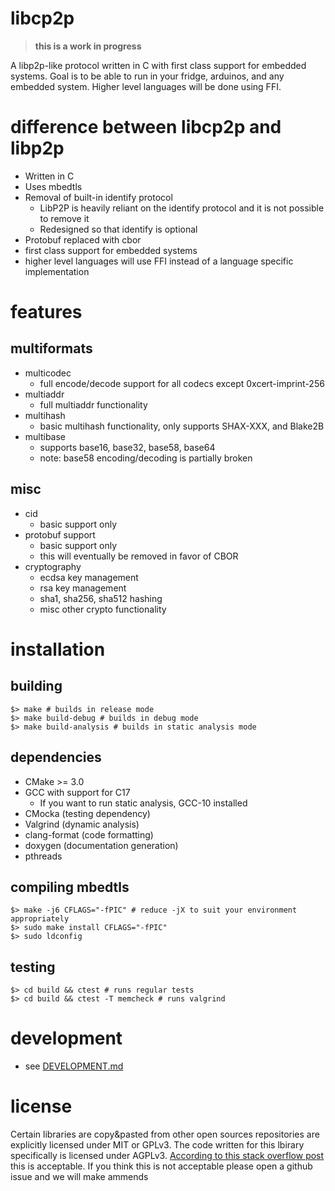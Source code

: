# libcp2p

> **this is a work in progress**

A libp2p-like protocol written in C with first class support for embedded systems. Goal is to be able to run in your fridge, arduinos, and any embedded system. Higher level languages will be done using FFI.

# difference between libcp2p and libp2p

* Written in C
* Uses mbedtls 
* Removal of built-in identify protocol
  * LibP2P is heavily reliant on the identify protocol and it is not possible to remove it
  * Redesigned so that identify is optional
* Protobuf replaced with cbor
* first class support for embedded systems
* higher level languages will use FFI instead of a language specific implementation

# features

## multiformats

* multicodec
  * full encode/decode support for all codecs except 0xcert-imprint-256
* multiaddr
  * full multiaddr functionality
* multihash
  * basic multihash functionality, only supports SHAX-XXX, and Blake2B
* multibase
  * supports base16, base32, base58, base64
  * note: base58 encoding/decoding is partially broken

## misc

* cid
  * basic support only
* protobuf support
  * basic support only
  * this will eventually be removed in favor of CBOR
* cryptography
  * ecdsa key management
  * rsa key management
  * sha1, sha256, sha512 hashing
  * misc other crypto functionality

# installation

## building

```shell
$> make # builds in release mode
$> make build-debug # builds in debug mode
$> make build-analysis # builds in static analysis mode
```

## dependencies

* CMake >= 3.0
* GCC with support for C17
  * If you want to run static analysis, GCC-10 installed
* CMocka (testing dependency)
* Valgrind (dynamic analysis)
* clang-format (code formatting)
* doxygen (documentation generation)
* pthreads

## compiling mbedtls

```shell
$> make -j6 CFLAGS="-fPIC" # reduce -jX to suit your environment appropriately
$> sudo make install CFLAGS="-fPIC"
$> sudo ldconfig
```

## testing

```shell
$> cd build && ctest # runs regular tests
$> cd build && ctest -T memcheck # runs valgrind 
```

# development

* see [DEVELOPMENT.md](./DEVELOPMENT.md)

# license

Certain libraries are copy&pasted from other open sources repositories are explicitly licensed under MIT or GPLv3. The code written for this lbirary specifically is licensed under AGPLv3. [According to this stack overflow post](https://opensource.stackexchange.com/questions/5909/is-every-license-that-is-gplv3-compatible-also-agplv3-compatible/6785#6785) this is acceptable. If you think this is not acceptable please open a github issue and we will make ammends